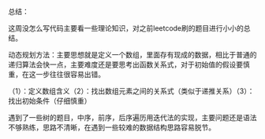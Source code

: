 总结：

这周没怎么写代码主要看一些理论知识，对之前leetcode刷的题目进行小小的总结。

动态规划方法：主要思想就是定义一个数组，里面存有现成的数据，相比于普通的递归算法会快一点，主要难度还是要思考出函数关系式，对于初始值的假设要慎重，在这一步往往很容易出错。

（1）：定义数组含义（2）：找出数组元素之间的关系式（类似于递推关系）（3）：找出初始条件（仔细慎重）

遇到了一些树的题目，中序，前序，后序遍历用迭代法的实现，主要问题还是语法不够熟练，思路不清晰，在遇到一些较难的数据结构思路容易脱节。